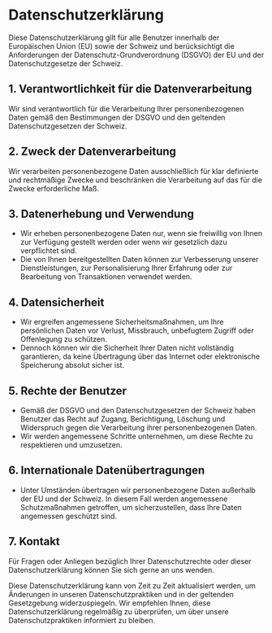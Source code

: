 # Datenschutzerklärung

Diese Datenschutzerklärung gilt für alle Benutzer innerhalb der Europäischen Union (EU) sowie der Schweiz und berücksichtigt die Anforderungen der Datenschutz-Grundverordnung (DSGVO) der EU und der Datenschutzgesetze der Schweiz.

## 1. Verantwortlichkeit für die Datenverarbeitung

Wir sind verantwortlich für die Verarbeitung Ihrer personenbezogenen Daten gemäß den Bestimmungen der DSGVO und den geltenden Datenschutzgesetzen der Schweiz.

## 2. Zweck der Datenverarbeitung

Wir verarbeiten personenbezogene Daten ausschließlich für klar definierte und rechtmäßige Zwecke und beschränken die Verarbeitung auf das für die Zwecke erforderliche Maß.

## 3. Datenerhebung und Verwendung

- Wir erheben personenbezogene Daten nur, wenn sie freiwillig von Ihnen zur Verfügung gestellt werden oder wenn wir gesetzlich dazu verpflichtet sind.
- Die von Ihnen bereitgestellten Daten können zur Verbesserung unserer Dienstleistungen, zur Personalisierung Ihrer Erfahrung oder zur Bearbeitung von Transaktionen verwendet werden.

## 4. Datensicherheit

- Wir ergreifen angemessene Sicherheitsmaßnahmen, um Ihre persönlichen Daten vor Verlust, Missbrauch, unbefugtem Zugriff oder Offenlegung zu schützen.
- Dennoch können wir die Sicherheit Ihrer Daten nicht vollständig garantieren, da keine Übertragung über das Internet oder elektronische Speicherung absolut sicher ist.

## 5. Rechte der Benutzer

- Gemäß der DSGVO und den Datenschutzgesetzen der Schweiz haben Benutzer das Recht auf Zugang, Berichtigung, Löschung und Widerspruch gegen die Verarbeitung ihrer personenbezogenen Daten.
- Wir werden angemessene Schritte unternehmen, um diese Rechte zu respektieren und umzusetzen.

## 6. Internationale Datenübertragungen

- Unter Umständen übertragen wir personenbezogene Daten außerhalb der EU und der Schweiz. In diesem Fall werden angemessene Schutzmaßnahmen getroffen, um sicherzustellen, dass Ihre Daten angemessen geschützt sind.

## 7. Kontakt

Für Fragen oder Anliegen bezüglich Ihrer Datenschutzrechte oder dieser Datenschutzerklärung können Sie sich gerne an uns wenden.

Diese Datenschutzerklärung kann von Zeit zu Zeit aktualisiert werden, um Änderungen in unseren Datenschutzpraktiken und in der geltenden Gesetzgebung widerzuspiegeln. Wir empfehlen Ihnen, diese Datenschutzerklärung regelmäßig zu überprüfen, um über unsere Datenschutzpraktiken informiert zu bleiben.
